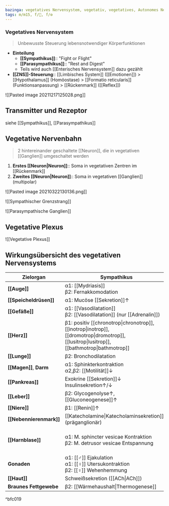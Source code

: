 ```yaml
---
bazinga: vegetatives Nervensystem, vegetativ, vegetatives, Autonomes Nervensystem
tags: m/m15, f/🧠, f/⚙️
---
```


### Vegetatives Nervensystem
> Unbewusste Steuerung lebensnotwendiger Körperfunktionen
- **Einteilung**
	- **[[Sympathikus]]**:: "Fight or Flight"
	- **[[Parasympathikus]]**:: "Rest and Digest"
	- Teils wird auch [[Enterisches Nervensystem]] dazu gezählt
- **[[ZNS]]-Steuerung**:: [[Limbisches System]] ([[Emotionen]]) > [[Hypothalamus]] (Homöostase) > [[Formatio reticularis]] (Funktionsanpassung) > [[Rückenmark]] ([[Reflex]])

![[Pasted image 20211217125028.png]]


## Transmitter und Rezeptor
siehe [[Sympathikus]], [[Parasympathikus]]
## Vegetative Nervenbahn
> 2 hintereinander geschaltete [[Neuron]], die in vegetativen [[Ganglien]] umgeschaltet werden
1. **Erstes [[Neuron|Neuron]]**:: Soma in vegetativen Zentren im [[Rückenmark]]
2. **Zweites [[Neuron|Neuron]]**:: Soma in vegetativen [[Ganglien]] (multipolar)

![[Pasted image 20210322130136.png]]

![[Sympathischer Grenzstrang]]

![[Parasympathische Ganglien]]



## Vegetative Plexus
![[Vegetative Plexus]]

## Wirkungsübersicht des vegetativen Nervensystems
|Zielorgan|Sympathikus|Parasympathikus|
|---|---|---|
|**[[Auge]]**|α1: [[Mydriasis]]<br>β2: Fernakkomodation|[[Miosis]]<br>Nahakkomodation
|**[[Speicheldrüsen]]**|α1: Mucöse [[Sekretion]]↑|Seröse [[Sekretion]]↑ 
|**[[Gefäße]]**|α1: [[Vasodilatation]]<br>β2: [[Vasodilatation]] (nur [[Adrenalin]])|[[Vasodilatation]] (v.a. indirekt)
|**[[Herz]]**|β1: positiv [[chronotrop\|chronotrop]], [[inotrop\|inotrop]], [[dromotrop\|dromotrop]], [[lusitrop\|lusitrop]], [[bathmotrop\|bathmotrop]]| negativ [[chronotrop\|chronotrop]], [[dromotrop\|dromotrop]], Vorhof-[[inotrop\|inotrop]]
|**[[Lunge]]**|β2: Bronchodilatation|Bronchokonstriktion
|**[[Magen]]**, **Darm**|α1: Sphinkterkontraktion<br>α2,β2: [[Motilität]]↓|Sphinkterdilatation, [[Motilität]]↑ 
|**[[Pankreas]]**|Exokrine [[Sekretion]]↓<br>Insulinsekretion↑/↓|Insulinsekretion↑, Exokrine [[Sekretion]]↑ 
|**[[Leber]]**|β2: Glycogenolyse↑, [[Gluconeogenese]]↑|
|**[[Niere]]**|β1: [[Renin]]↑|
|**[[Nebennierenmark]]**|[[Katecholamine\|Katecholaminsekretion]]↑ (präganglionär)|
|**[[Harnblase]]**|α1: M. sphincter vesicae Kontraktion<br>β2: M. detrusor vesicae Entspannung|M. sphincter vesicae Entspannung<br>β2: M. detrusor vesicae Kontraktion
|**Gonaden**|α1: [[♂]] Ejakulation<br>α1: [[♀]] Utersukontraktion<br>β2: [[♀]] Wehenhemmung|[[Erektion]]
|**[[Haut]]**|Schweißsekretion ([[ACh\|ACh]])|
|**Braunes Fettgewebe**|β2: [[Wärmehaushalt\|Thermogenese]]|

^bfc019

[^1]: Beispiel eines Reflexbogens: Barorezeptoren → Ncl. ambiguus ([[Formatio reticularis]]) → Umschaltung auf parasympathischen Ncl. ambiguus (projiziert auf [[Herz]], [[Lunge]])